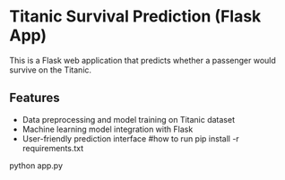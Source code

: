 # Titanic Survival Prediction (Flask App)

This is a Flask web application that predicts whether a passenger would survive on the Titanic.

## Features
- Data preprocessing and model training on Titanic dataset
- Machine learning model integration with Flask
- User-friendly prediction interface
#how to run
  pip install -r requirements.txt
  
python app.py

